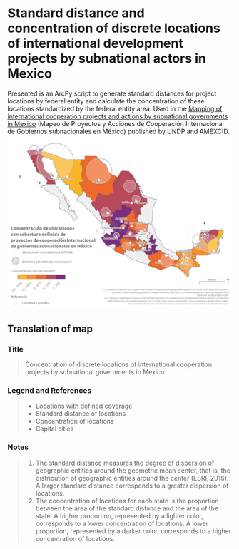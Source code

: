 # Standard distance and concentration of discrete locations of international development projects by subnational actors in Mexico
Presented is an ArcPy script to generate standard distances for project locations by federal entity and calculate the concentration of these locations standardized by the federal entity area. Used in the [Mapping of international cooperation projects and actions by subnational governments in Mexico](https://www.undp.org/es/mexico/publicaciones/mapeo-de-proyectos-y-acciones-de-cooperacion-internacional-de-gobiernos-subnacionales-en-mexico) (Mapeo de Proyectos y Acciones de Cooperación Internacional de Gobiernos subnacionales en México) published by UNDP and AMEXCID.
![Map](RCHarris_map.jpg)
## Translation of map
### Title
> Concentration of discrete locations of international cooperation projects by subnational governments in Mexico
### Legend and References
> * Locations with defined coverage
> * Standard distance of locations
> * Concentration of locations
> * Capital cities
### Notes
> 1. The standard distance measures the degree of dispersion of geographic entities around the geometric mean center, that is, the distribution of geographic entities around the center (ESRI, 2016). A larger standard distance corresponds to a greater dispersion of locations.
> 2. The concentration of locations for each state is the proportion between the area of the standard distance and the area of the state. A higher proportion, represented by a lighter color, corresponds to a lower concentration of locations. A lower proportion, represented by a darker color, corresponds to a higher concentration of locations.
